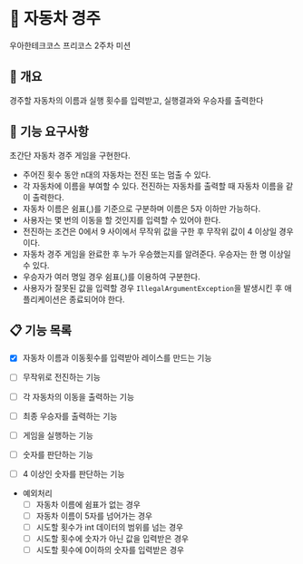 # 🚗 자동차 경주

우아한테크코스 프리코스 2주차 미션


## 📌 개요

경주할 자동차의 이름과 실행 횟수를 입력받고, 실행결과와 우승자를 출력한다


## 🎯 기능 요구사항
초간단 자동차 경주 게임을 구현한다.

- 주어진 횟수 동안 n대의 자동차는 전진 또는 멈출 수 있다.
- 각 자동차에 이름을 부여할 수 있다. 전진하는 자동차를 출력할 때 자동차 이름을 같이 출력한다.
- 자동차 이름은 쉼표(,)를 기준으로 구분하며 이름은 5자 이하만 가능하다.
- 사용자는 몇 번의 이동을 할 것인지를 입력할 수 있어야 한다.
- 전진하는 조건은 0에서 9 사이에서 무작위 값을 구한 후 무작위 값이 4 이상일 경우이다.
- 자동차 경주 게임을 완료한 후 누가 우승했는지를 알려준다. 우승자는 한 명 이상일 수 있다.
- 우승자가 여러 명일 경우 쉼표(,)를 이용하여 구분한다.
- 사용자가 잘못된 값을 입력할 경우 `IllegalArgumentException`을 발생시킨 후 애플리케이션은 종료되어야 한다.

## 📋 기능 목록

- [x] 자동차 이름과 이동횟수를 입력받아 레이스를 만드는 기능
- [ ] 무작위로 전진하는 기능
- [ ] 각 자동차의 이동을 출력하는 기능
- [ ] 최종 우승자를 출력하는 기능
- [ ] 게임을 실행하는 기능
- [ ] 숫자를 판단하는 기능
- [ ] 4 이상인 숫자를 판단하는 기능


- 예외처리
  - [ ] 자동차 이름에 쉼표가 없는 경우
  - [ ] 자동차 이름이 5자를 넘어가는 경우
  - [ ] 시도할 횟수가 int 데이터의 범위를 넘는 경우
  - [ ] 시도할 횟수에 숫자가 아닌 값을 입력받은 경우
  - [ ] 시도할 횟수에 0이하의 숫자를 입력받은 경우